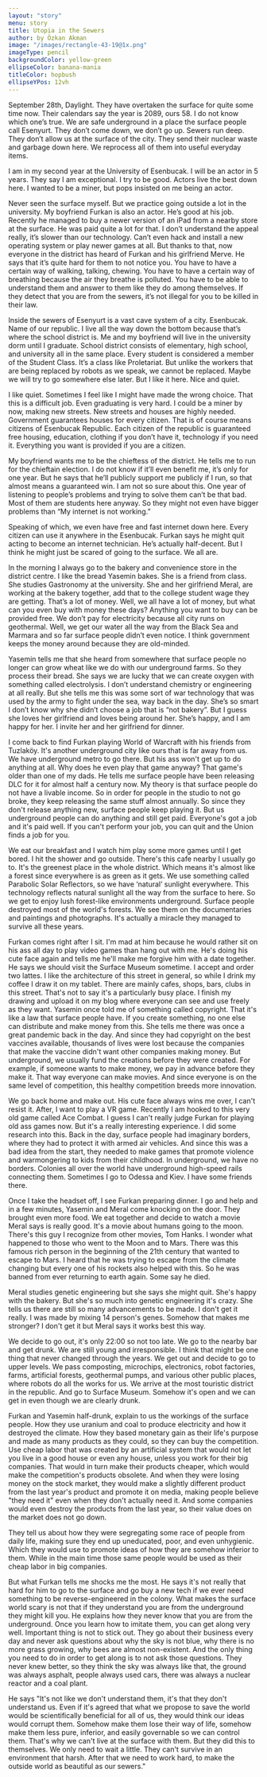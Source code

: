 ```yaml
---
layout: "story"
menu: story
title: Utopia in the Sewers
author: by Özkan Akman
image: "/images/rectangle-43-19@1x.png"
imageType: pencil
backgroundColor: yellow-green
ellipseColor: banana-mania
titleColor: hopbush
ellipseYPos: 12vh
---
```

September 28th, Daylight. They have overtaken the surface for quite some time now. Their calendars say the year is 2089, ours 58. I do not know which one’s true. We are safe underground in a place the surface people call Esenyurt. They don’t come down, we don’t go up. Sewers run deep. They don’t allow us at the surface of the city. They send their nuclear waste and garbage down here. We reprocess all of them into useful everyday items. 

I am in my second year at the University of Esenbucak. I will be an actor in 5 years. They say I am exceptional. I try to be good. Actors live the best down here. I wanted to be a miner, but pops insisted on me being an actor. 

Never seen the surface myself. But we practice going outside a lot in the university. My boyfriend Furkan is also an actor. He’s good at his job. Recently he managed to buy a newer version of an iPad from a nearby store at the surface. He was paid quite a lot for that. I don’t understand the appeal really, it’s slower than our technology. Can’t even hack and install a new operating system or play newer games at all. But thanks to that, now everyone in the district has heard of Furkan and his girlfriend Merve. 
He says that it’s quite hard for them to not notice you. You have to have a certain way of walking, talking, chewing. You have to have a certain way of breathing because the air they breathe is polluted. You have to be able to understand them and answer to them like they do among themselves. If they detect that you are from the sewers, it’s not illegal for you to be killed in their law. 

Inside the sewers of Esenyurt is a vast cave system of a city. Esenbucak. Name of our republic. I live all the way down the bottom because that’s where the school district is. Me and my boyfriend will live in the university dorm until I graduate. School district consists of elementary, high school, and university all in the same place. Every student is considered a member of the Student Class. It’s a class like Proletariat. But unlike the workers that are being replaced by robots as we speak, we cannot be replaced. Maybe we will try to go somewhere else later. But I like it here. Nice and quiet. 

I like quiet. Sometimes I feel like I might have made the wrong choice. That this is a difficult job. Even graduating is very hard. I could be a miner by now, making new streets. New streets and houses are highly needed. Government guarantees houses for every citizen. That is of course means citizens of Esenbucak Republic. Each
citizen of the republic is guaranteed free housing, education, clothing if you don’t have it, technology if you need it. Everything you want is provided if you are a citizen. 


My boyfriend wants me to be the chieftess of the district. He tells me to run for the chieftain election. I do not know if it’ll even benefit me, it’s only for one year. But he says that he’ll publicly support me publicly if I run, so that almost means a guaranteed win. I am not so sure about this. One year of listening to people’s problems and trying to solve them can’t be that bad. Most of them are students here anyway. So they might not even have bigger problems than “My internet is not working.” 

Speaking of which, we even have free and fast internet down here. Every citizen can use it anywhere in the Esenbucak. Furkan says he might quit acting to become an internet technician. He’s actually half-decent. But I think he might just be scared of going to the surface. We all are. 

In the morning I always go to the bakery and convenience store in the district centre. I like the bread Yasemin bakes. She is a friend from class. She studies Gastronomy at the university. She and her girlfriend Meral, are working at the bakery together, add that to the college student wage they are getting. That’s a lot of money. Well, we all have a lot of money, but what can you even buy with money these days? Anything you want to buy can be provided free. We don’t pay for electricity because all city runs on geothermal. Well, we get our water all the way from the Black Sea and Marmara and so far surface people didn’t even notice. I think government keeps the money around because they are old-minded. 

Yasemin tells me that she heard from somewhere that surface people no longer can grow wheat like we do with our underground farms. So they process their bread. She says we are lucky that we can create oxygen with something called electrolysis. I don’t understand chemistry or engineering at all really. But she tells me this was some sort of war technology that was used by the army to fight under the sea, way back in the day. She’s so smart I don’t know why she didn’t choose a job that is “not bakery”. But I guess she loves her girlfriend and loves being around her. She’s happy, and I am happy for her. I invite her and her girlfriend for dinner. 

I come back to find Furkan playing World of Warcraft with his friends from Tuzlaköy. It's another underground city like ours that is far away from us. We have underground metro to go there. But his ass won't get up to do anything at all. Why does he even play that game anyway? That game's older than one of my dads. He tells me surface people have been releasing DLC for it for almost half a century now. My theory is that surface people do not have a livable income. So in order for people in the studio to not go broke, they keep releasing the same stuff almost annually. So since they don't release anything new, surface people keep playing it. But us underground people can do anything and still get paid. Everyone's got a job and it's paid well. If you can't perform your job, you can quit and the Union finds a job for you. 


We eat our breakfast and I watch him play some more games until I get bored. I hit the shower and go outside. There's this cafe nearby I usually go to. It's the greenest place in the whole district. Which means it's almost like a forest since everywhere is as green as it gets. We use something called Parabolic Solar Reflectors, so we have ‘natural’ sunlight everywhere. This technology reflects natural sunlight all the way from the surface to here. So we get to enjoy lush forest-like environments underground. Surface people destroyed most of the world's forests. We see them on the documentaries and paintings and photographs. It's actually a miracle they managed to survive all these years. 

Furkan comes right after I sit. I'm mad at him because he would rather sit on his ass all day to play video games than hang out with me. He's doing his cute face again and tells me he'll make me forgive him with a date together. He says we should visit the Surface Museum sometime. I accept and order two lattes. I like the architecture of this street in general, so while I drink my coffee I draw it on my tablet. There are mainly cafes, shops, bars, clubs in this street. That's not to say it's a particularly busy place. I finish my drawing and upload it on my blog where everyone can see and use freely as they want. 
Yasemin once told me of something called copyright. That it's like a law that surface people have. If you create something, no one else can distribute and make money from this. She tells me there was once a great pandemic back in the day. And since they had copyright on the best vaccines available, thousands of lives were lost because the companies that make the vaccine didn't want other companies making money. But underground, we usually fund the creations before they were created. For example, if someone wants to make money, we pay in advance before they make it. That way everyone can make movies. And since everyone is on the same level of competition, this healthy competition breeds more innovation. 

We go back home and make out. His cute face always wins me over, I can't resist it. After, I want to play a VR game. Recently I am hooked to this very old game called Ace Combat. I guess I can't really judge Furkan for playing old ass games now. But it's a really interesting experience. I did some research into this. Back in the day, surface people had imaginary borders, where they had to protect it with armed air vehicles. And since this was a bad idea from the start, they needed to make games that promote violence and warmongering to kids from their childhood. In underground, we have no borders. Colonies all over the world have underground high-speed rails connecting them. Sometimes I go to Odessa and Kiev. I have some friends there. 

Once I take the headset off, I see Furkan preparing dinner. I go and help and in a few minutes, Yasemin and Meral come knocking on the door. They brought even more food. We eat together and decide to watch a movie Meral says is really good. It's a movie about humans going to the moon. There's this guy I recognize from other movies, Tom Hanks. I wonder what happened to those who went to the Moon and to Mars. There was this famous rich person in the beginning of the 21th century that wanted to escape to Mars. I heard that he was trying to escape from the climate changing but every one of his rockets also helped with this. So he was banned from ever returning to earth again. Some say he died. 

Meral studies genetic engineering but she says she might quit. She's happy with the bakery. But she's so much into genetic engineering it's crazy. She tells us there are still so many advancements to be made. I don't get it really. I was made by mixing 14 person's genes. Somehow that makes me stronger? I don't get it but Meral says it works best this way. 

We decide to go out, it's only 22:00 so not too late. We go to the nearby bar and get drunk. We are still young and irresponsible. I think that might be one thing that never changed through the years. We get out and decide to go to upper levels. We pass composting, microchips, electronics, robot factories, farms, artificial forests, geothermal pumps, and various other public places, where robots do all the works for us. We arrive at the most touristic district in the republic. And go to Surface Museum. Somehow it's open and we can get in even though we are clearly drunk. 

Furkan and Yasemin half-drunk, explain to us the workings of the surface people. How they use uranium and coal to produce electricity and how it destroyed the climate. How they based monetary gain as their life's purpose and made as many products as they could, so they can buy the competition. Use cheap labor that was created by an artificial system that would not let you live in a good house or even any house, unless you work for their big companies. That would in turn make their products cheaper, which would make the competition's products obsolete. And when they were losing money on the stock market, they would make a slightly different product from the last year's product and promote it on media, making people believe "they need it" even when they don't actually need it. And some companies would even destroy the products from the last year, so their value does on the market does not go down. 

They tell us about how they were segregating some race of people from daily life, making sure they end up uneducated, poor, and even unhygienic. Which they would use to promote ideas of how they are somehow inferior to them. While in the main time those same people would be used as their cheap labor in big companies. 

But what Furkan tells me shocks me the most. He says it's not really that hard for him to go to the surface and go buy a new tech if we ever need something to be reverse-engineered in the colony. What makes the surface world scary is not that if they understand you are from the underground they might kill you. He explains how they never know that you are from the underground. Once you learn how to imitate them, you can get along very well. Important thing is not to stick out. They go about their business every day and never ask questions about why the sky is not blue, why there is no more grass growing, why bees are almost non-existent. And the only thing you need to do in order to get along is to not ask those questions. They never knew better, so they think the sky was always like that, the ground was always asphalt, people always used cars, there was always a nuclear reactor and a coal plant.

He says "It's not like we don't understand them, it's that they don't understand us. Even if it's agreed that what we propose to save the world would be scientifically beneficial for all of us, they would think our ideas would corrupt them. Somehow make them lose their way of life, somehow make them less pure, inferior, and easily governable so we can control them. That's why we can't live at the surface with them. But they did this to themselves. We only need to wait a little. They can't survive in an environment that harsh. After that we need to work hard, to make the outside world as beautiful as our sewers."
